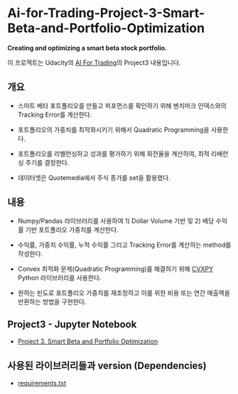 # Ai-for-Trading-Project-3-Smart-Beta-and-Portfolio-Optimization

**Creating and optimizing a smart beta stock portfolio.**

이 프로젝트는 Udacity의 [AI For Trading](https://www.udacity.com/course/ai-for-trading--nd880)의 Project3 내용입니다.

## 개요
* 스마트 베타 포트폴리오를 만들고 퍼포먼스를 확인하기 위해 벤치마크 인덱스와의 Tracking Error를 계산한다.

* 포트폴리오의 가중치를 최적화시키기 위해서 Quadratic Programming을 사용한다.

* 포트폴리오를 리밸런싱하고 성과를 평가하기 위해 회전율을 계산하여, 최적 리배런싱 주기를 결정한다.

* 데이터셋은 Quotemedia에서 주식 종가를 set을 활용했다.

## 내용
* Numpy/Pandas 라이브러리를 사용하여 1) Dollar Volume 기반 및 2) 배당 수익률 기반 포트폴리오 가중치를 계산한다.

* 수익률, 가중치 수익률, 누적 수익률 그리고 Tracking Error를 계산하는 method를 작성한다.

* Convex 최적화 문제(Quadratic Programming)를 해결하기 위해 [CVXPY](http://www.cvxpy.org/) Python 라이브러리를 사용한다.

* 원하는 빈도로 포트폴리오 가중치를 재조정하고 이를 위한 비용 또는 연간 매출액을 반환하는 방법을 구현한다.

## Project3 - Jupyter Notebook
* [Project 3. Smart Beta and Portfolio Optimization](https://nbviewer.jupyter.org/gist/Hwanyy/6d51edd37a365d025df883d0ef8a4a27)

## 사용된 라이브러리들과 version (Dependencies)
* [requirements.txt](https://github.com/Hwanyy/Ai-for-Trading-Project-3-Smart-Beta-and-Portfolio-Optimization/blob/main/requirements.txt)
